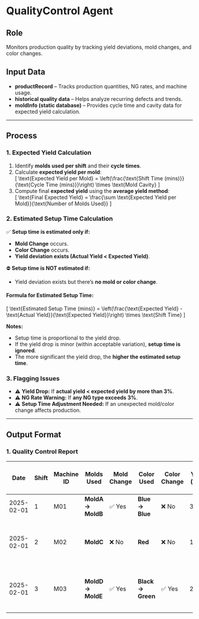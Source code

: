 # **QualityControl Agent**  

## **Role**  
Monitors production quality by tracking yield deviations, mold changes, and color changes.  

## **Input Data**  
- **productRecord** – Tracks production quantities, NG rates, and machine usage.  
- **historical quality data** – Helps analyze recurring defects and trends.  
- **moldInfo (static database)** – Provides cycle time and cavity data for expected yield calculation.  

---

## **Process**  

### **1. Expected Yield Calculation**  
1. Identify **molds used per shift** and their **cycle times**.  
2. Calculate **expected yield per mold**:  
   \[
   \text{Expected Yield per Mold} = \left(\frac{\text{Shift Time (mins)}}{\text{Cycle Time (mins)}}\right) \times \text{Mold Cavity}
   \]  
3. Compute final **expected yield** using the **average yield method**:  
   \[
   \text{Final Expected Yield} = \frac{\sum \text{Expected Yield per Mold}}{\text{Number of Molds Used}}
   \]  

### **2. Estimated Setup Time Calculation**  
✅ **Setup time is estimated only if:**  
   - **Mold Change** occurs.  
   - **Color Change** occurs.  
   - **Yield deviation exists (Actual Yield < Expected Yield)**.  

⛔ **Setup time is NOT estimated if:**  
   - Yield deviation exists but there’s **no mold or color change**.  

#### **Formula for Estimated Setup Time:**  
\[
\text{Estimated Setup Time (mins)} = \left(\frac{\text{Expected Yield} - \text{Actual Yield}}{\text{Expected Yield}}\right) \times \text{Shift Time}
\]

**Notes:**  
- Setup time is proportional to the yield drop.  
- If the yield drop is minor (within acceptable variation), **setup time is ignored**.  
- The more significant the yield drop, the **higher the estimated setup time**.  

### **3. Flagging Issues**  
- ⚠ **Yield Drop:** If **actual yield < expected yield by more than 3%**.  
- ⚠ **NG Rate Warning:** If **any NG type exceeds 3%**.  
- ⚠ **Setup Time Adjustment Needed:** If an unexpected mold/color change affects production.  

---

## **Output Format**  

### **1. Quality Control Report**  

| Date       | Shift | Machine ID | **Molds Used**        | **Mold Change** | **Color Used**    | **Color Change** | **Yield (pcs)** | **Expected Yield (pcs)** | **Yield Deviation (%)** | **Estimated Setup Time (mins)** | **NG Rate (%)** | **Issue Flags** |  
|------------|-------|------------|----------------------|----------------|------------------|--------------|-------------|----------------------|--------------------|----------------------|------------|--------------|  
| 2025-02-01 | 1     | M01        | **MoldA → MoldB**    | ✅ Yes         | **Blue → Blue**  | ❌ No        | 3,200       | **3,600**              | **-11.1% ⚠**      | **53 mins ⚠**        | **2.5%**   | Yield Drop ⚠ |  
| 2025-02-01 | 2     | M02        | **MoldC**            | ❌ No         | **Red**          | ❌ No        | 1,500       | **1,800**              | **-16.7% ⚠**      | **-** ✅              | **3.2% ⚠** | Yield Drop ⚠, NG Rate ⚠ |  
| 2025-02-01 | 3     | M03        | **MoldD → MoldE**    | ✅ Yes         | **Black → Green** | ✅ Yes        | 2,000       | **2,400**              | **-16.7% ⚠**      | **80 mins ⚠**        | **4.5% ⚠** | Yield Drop ⚠, NG Rate ⚠ |  